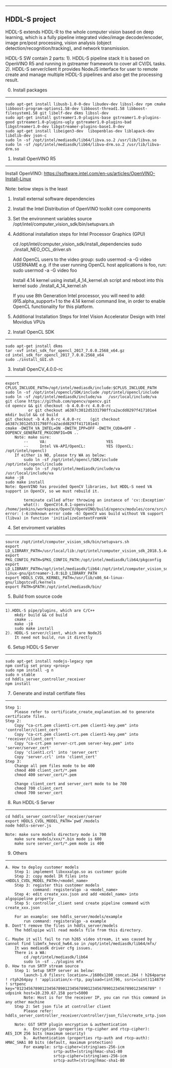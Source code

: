 --------------
HDDL-S project
-------------

HDDL-S extends HDDL-R to the whole computer vision based on deep learning, which is a fully pipeline integrated video/image decoder/encoder, image pre/post processing, vision analysis (object detection/recognition/tracking), and network transmission.

HDDL-S SW contain 2 parts: 
1). HDDL-S pipeline stack
	It is based on OpenVINO R5 and running in gstreamer framework to cover all CV/DL tasks.
2). HDDL-S server/client
	It provides NodeJS interface for user to remote create and manage multiple HDDL-S pipelines and also get the processing result.


0. Install packages
-------------------
	sudo apt-get install libusb-1.0-0-dev libudev-dev libssl-dev rpm cmake libboost-program-options1.58-dev libboost-thread1.58 libboost-filesystem1.58 git libelf-dev dkms libssl-dev
	sudo apt-get install gstreamer1.0-plugins-base gstreamer1.0-plugins-good gstreamer1.0-plugins-ugly gstreamer1.0-plugins-bad libgstreamer1.0-dev libgstreamer-plugins-base1.0-dev
	sudo apt-get install libeigen3-dev  libopenblas-dev liblapack-dev libdlib-dev json-c
	sudo ln -sf /opt/intel/mediasdk/lib64/libva.so.2 /usr/lib/libva.so
	sudo ln -sf /opt/intel/mediasdk/lib64/libva-drm.so.2 /usr/lib/libva-drm.so

1. Install OpenVINO R5
----------------------
Install OpenVINO: https://software.intel.com/en-us/articles/OpenVINO-Install-Linux

Note: below steps is the least
1) Install external software dependencies
2) Install the Intel Distribution of OpenVINO toolkit core components 
3) Set the environment variables
   source /opt/intel/computer_vision_sdk/bin/setupvars.sh
4) Additional installation steps for Intel Processor Graphics (GPU) 

	cd /opt/intel/computer_vision_sdk/install_dependencies
	sudo ./install_NEO_OCL_driver.sh

	Add OpenCL users to the video group: 
	sudo usermod -a -G video USERNAME
		e.g. if the user running OpenCL host applications is foo, run: sudo usermod -a -G video foo

	Install 4.14 kernel using install_4_14_kernel.sh script and reboot into this kernel
	sudo ./install_4_14_kernel.sh

	If you use 8th Generation Intel processor, you will need to add:
		i915.alpha_support=1
	to the 4.14 kernel command line, in order to enable OpenCL functionality for this platform.

5) Additional Installation Steps for Intel Vision Accelerator Design with Intel Movidius VPUs

2. Install OpenCL SDK
---------------------
	sudo apt-get install dkms
	tar -xvf intel_sdk_for_opencl_2017_7.0.0.2568_x64.gz
	cd intel_sdk_for_opencl_2017_7.0.0.2568_x64
	sudo ./install_GUI.sh

3. Install OpenCV_4.0.0-rc
--------------------------
	export CPLUS_INCLUDE_PATH=/opt/intel/mediasdk/include:$CPLUS_INCLUDE_PATH
	sudo ln -sf /opt/intel/opencl/SDK/include /opt/intel/opencl/include
	sudo ln -sf /opt/intel/mediasdk/include/va   /usr/local/include/va
	git clone https://github.com/opencv/opencv.git
	cd opencv && git checkout -b 4.0.0-rc 4.0.0-rc
	          or git checkout a6387c3012d5331798ffca2acdd8297f417101e4
	mkdir build && cd build
	git checkout -b 4.0.0-rc 4.0.0-rc    (git checkout a6387c3012d5331798ffca2acdd8297f417101e4)
	cmake -DWITH_VA_INTEL=ON -DWITH_IPP=OFF -DWITH_CUDA=OFF -DOPENCV_GENERATE_PKGCONFIG=ON ..
		Note: make sure:
			--     VA:                          YES
			--     Intel VA-API/OpenCL:         YES (OpenCL: /opt/intel/opencl)
		If either is NO, please try WA as below:
			sudo ln -sf /opt/intel/opencl/SDK/include /opt/intel/opencl/include
			sudo ln -sf /opt/intel/mediasdk/include/va   /usr/local/include/va
	make -j8
	sudo make install
	Note: OpenVINO has provided OpenCV libraries, but HDDL-S need VA support in OpenCV, so we must rebuild it. 
          
			terminate called after throwing an instance of 'cv::Exception'
			what():  OpenCV(4.0.1-openvino) /home/jenkins/workspace/OpenCV/OpenVINO/build/opencv/modules/core/src/va_intel.cpp:51: error: (-6:Unknown error code -6) OpenCV was build without VA support (libva) in function 'initializeContextFromVA'


4. Set enviroment variables
---------------------------
	source /opt/intel/computer_vision_sdk/bin/setupvars.sh
	export LD_LIBRARY_PATH=/usr/local/lib:/opt/intel/computer_vision_sdk_2018.5.445/deployment_tools/inference_engine/external/hddl/lib:$LD_LIBRARY_PATH
	export PKG_CONFIG_PATH=$PKG_CONFIG_PATH:/opt/intel/mediasdk/lib64/pkgconfig
	export LD_LIBRARY_PATH=/opt/intel/mediasdk/lib64:/opt/intel/computer_vision_sdk/inference_engine/lib/ubuntu_16.04/intel64:/opt/intel/computer_vision_sdk_2018.5.445/deployment_tools/inference_engine/external/omp/lib:/usr/lib/x86_64-linux-gnu/gstreamer-1.0:$LD_LIBRARY_PATH
	export HDDLS_CVDL_KERNEL_PATH=/usr/lib/x86_64-linux-gnu/libgstcvdl/kernels
	export PATH=$PATH:/opt/intel/mediasdk/bin/

5. Build from source code 
-------------------------
  
	1).HDDL-S pipe/plugins, which are C/C++ 
		mkdir build && cd build
		cmake ..
		make -j8
		sudo make install
	2). HDDL-S server/client, which are NodeJS 
		It need not build, run it directly 

6. Setup HDDL-S Server
----------------------
	sudo apt-get install nodejs-legacy npm
	npm config set proxy <proxy>
	sudo npm install -g n
	sudo n stable
	cd hddls_server_controller_receiver
	npm install

7. Generate and install certifiate files
----------------------------------------
	Step 1: 
		Please refer to certificate_create_explanation.md to generate certificate files.
	Step 2: 
		Copy "ca-crt.pem client1-crt.pem client1-key.pem" into 'controller/client_cert'
		Copy "ca-crt.pem client1-crt.pem client1-key.pem" into 'receiver/client_cert'
		Copy "ca-crt.pem server-crt.pem server-key.pem" into 'server/server_cert'
		Copy 'client1.crl' into 'server_cert'
		Copy 'server.crl' into 'client_cert'
	Step 3:
		Change all pem files mode to be 400
		chmod 400 client_cert/*.pem
		chmod 400 server_cert/*.pem
		
		Change client_cert and server_cert mode to be 700
		chmod 700 client_cert
		chmod 700 server_cert

8. Run HDDL-S Server
---------------------
	cd hddls_server_controller_receiver/server
	export HDDLS_CVDL_MODEL_PATH=`pwd`/models
	node hddls-server.js

	Note: make sure models directory mode is 700
		make sure models/xxx/*.bin mode is 600
		make sure server_cert/*.pem mode is 400


9. Others
----------
	A. How to deploy customer models
		Step 1: implement libxxxalgo.so as customer guide
		Step 2: copy model IR files into <HDDLS_CVDL_MODEL_PATH>/<model_name>
		Step 3: register this customer models
				command: registeralgo -a <model_name>
		Step 4: edit create_xxx.json and add <model_name> into algopipeline property
		Step 5: controller_client send create pipeline command with create_xxx.json

		For an example: see hddls_server/models/example
			run command: registeralgo -a example
	B. Dont't remove the files in hddls_server/models
		The hddlspipe will read models file from this directory.

	C. Maybe it will fail to run h265 video stream, it was caused by cannot find libmfx_hevcd_hw64.so in /opt/intel/mediasdk/lib64/mfx/
		It was mediasdk driver cfg issues.
		There is a WA:
			cd /opt/intel/mediasdk/lib64
			sudo ln -sf ../plugins mfx
	D. How to run SRTP stream source
		Step 1: Setup SRTP server as below:
			launch-1.0 filesrc location=./1600x1200_concat.264 ! h264parse ! rtph264pay ! 'application/x-rtp, payload=(int)96, ssrc=(uint)114879' ! srtpenc key="012345678901234567890123456789012345678901234567890123456789" ! udpsink host=10.239.67.158 port=5000
			Note: Host is for the receiver IP, you can run this command in any other machine
		Step 2: Set json file at controller client
			Please refer: hddls_server_controller_receiver/controller/json_file/create_srtp.json

        Note: GST SRTP plugin encryption & authentication
			a.	Encryption (properties rtp-cipher and rtcp-cipher): AES_ICM 256 bits (maximum security)
			b.	Authentication (properties rtp-auth and rtcp-auth): HMAC_SHA1 80 bits (default, maximum protection)
            For example: srtp-cipher=(string)aes-256-icm
			             srtp-auth=(string)hmac-sha1-80
						 srtcp-cipher=(string)aes-256-icm
						 srtcp-auth=(string)hmac-sha1-80

